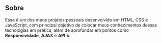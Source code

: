 ## Sobre
Esse é um dos meus projetos pessoais desenvolvido em HTML, CSS e JavaScript, com principal objetivo de colocar meus conhecimentos dessas tecnologias em prática, além de aprofundar em pontos como **Responsividade**, **AJAX** e **API's.**
